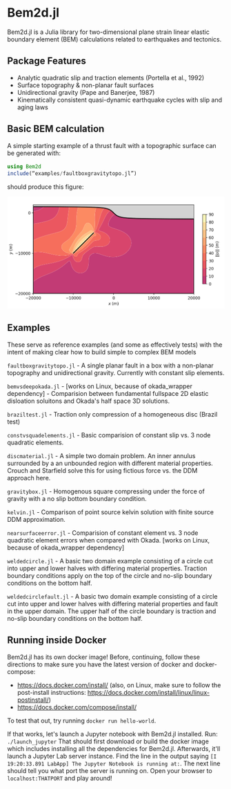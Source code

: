 # Bem2d.jl
Bem2d.jl is a Julia library for two-dimensional plane strain linear elastic boundary element (BEM) calculations related to earthquakes and tectonics.

## Package Features
  - Analytic quadratic slip and traction elements (Portella et al., 1992)
  - Surface topography & non-planar fault surfaces
  - Unidirectional gravity (Pape and Banerjee, 1987)
  - Kinematically consistent quasi-dynamic earthquake cycles with slip and aging laws

## Basic BEM calculation
A simple starting example of a thrust fault with a topographic surface can be generated with:

```Julia
using Bem2d
include(“examples/faultboxgravitytopo.jl”)
```
should produce this figure:

![thrusttopo](/docs/src/assets/faultboxgravitytopo.png)

## Examples
These serve as reference examples (and some as effectively tests) with the intent of making clear how to build simple to complex BEM models

`faultboxgravitytopo.jl` - A single planar fault in a box with a non-planar topography and unidirectional gravity.  Currently with constant slip elements.  

`bemvsdeepokada.jl` - [works on Linux, because of okada_wrapper dependency] - 
Comparision between fundamental fullspace 2D elastic disloation soluitons and Okada's half space 3D solutions. 

`braziltest.jl` - Traction only compression of a homogeneous disc (Brazil test)

`constvsquadelements.jl` - Basic comparision of constant slip vs. 3 node quadratic elements.

`discmaterial.jl` - A simple two domain problem.  An inner annulus surrounded by a an unbounded region with different material properties.  Crouch and Starfield solve this for using fictious force vs. the DDM approach here.

`gravitybox.jl` - Homogenous square compressing under the force of gravity with a no slip bottom boundary condition.

`kelvin.jl` - Comparison of point source kelvin solution with finite source DDM approximation.

`nearsurfaceerror.jl` - Comparision of constant element vs. 3 node quadratic element errors when compared with Okada.  [works on Linux, because of okada_wrapper dependency]

`weldedcircle.jl` - A basic two domain example consisting of a circle cut into upper and lower halves with differing material properties.  Traction boundary conditions apply on the top of the circle and no-slip boundary conditions on the bottom half.

`weldedcirclefault.jl` - A basic two domain example consisting of a circle cut into upper and lower halves with differing material properties and fault in the upper domain. The upper half of the circle boundary is traction and no-slip boundary conditions on the bottom half.


## Running inside Docker

Bem2d.jl has its own docker image! Before, continuing, follow these directions to make sure you have the latest version of docker and docker-compose:

* https://docs.docker.com/install/ (also, on Linux, make sure to follow the post-install instructions: https://docs.docker.com/install/linux/linux-postinstall/)
* https://docs.docker.com/compose/install/

To test that out, try running `docker run hello-world`. 

If that works, let's launch a Jupyter notebook with Bem2d.jl installed. Run: `./launch_jupyter` That should first download or build the docker image which includes installing all the dependencies for Bem2d.jl. Afterwards, it'll launch a Jupyter Lab server instance. Find the line in the output saying `[I 19:20:33.891 LabApp] The Jupyter Notebook is running at:`. The next line should tell you what port the server is running on. Open your browser to `localhost:THATPORT` and play around! 
